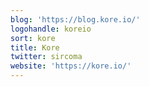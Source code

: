 ```yaml
---
blog: 'https://blog.kore.io/'
logohandle: koreio
sort: kore
title: Kore
twitter: sircoma
website: 'https://kore.io/'
---
```

